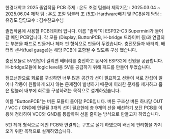 한경대학교 2025 졸업작품 PCB
주제 : 온도 조절 텀블러
제작기간 : 2025.03.04 ~ 2025.06.04
제작 팀 : 온도 조절 텀블러 조 (5조) Hardware배치 및 PCB설계 담당 : 유경도 
담당교수 : 김수찬교수님

졸업작품에 사용할 PCB데이터 입니다.
이름 "졸작"이 ESP32-C3 Supermini가 들어갈 메인 PCB입니다. 
각 모듈 (Display, ButtonPCB, H-bridge 드라이버 등)과 연결되는 부분을 패드로 만들거나 헤더 핀 형식으로 만들어 두었습니다.
충전모듈과 배터리, 배터리 센서(fuel guage)는 해당 PCB에 포함될 수 있도록 구성 했습니다.

충전모듈로 5V전압이 걸리면 배터리를 충전하고 동시에 ESP32에 전원을 공급합니다.
H-bridge모듈에 logic level용 5V를 공급하기 위해 패드를 만들어 두었습니다.

점프선만으로 회로를 구성하면 너무 많은 공간과 선이 필요하고 선들이 서로 간섭이 일어나 작동이 원활하게 되지 않는 문제점이 발생하기 때문에 이러한 문제를 제거하고 좁은 텀블러 내부에 회로를 구성하려는 목적으로 설계하였습니다.

이름 "ButtonPCB"는 버튼 모듈이 들어갈 PCB입니다. 
버튼 구조상 버튼 하나당 OUT / VCC / GND에 연결될 3개의 선이 필요한데 총 9개의 선을 배선하기 보단 PCB를 이용해 정리하여 VCC와 GND를 통합하여 선을 줄이는 방식으로 만들고자 하였습니다.

5핀 헤더 형식으로 메인 PCB와 연결되는 구조로 설계 하였으며 배선에 편리함을 가져오기 위한 목적으로 설계하였습니다.
